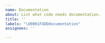 ```yaml
---
name: Documentation
about: List what code needs documentation.
title: ''
labels: "\U0001F4DDdocumentation"
assignees: ''

---
```




